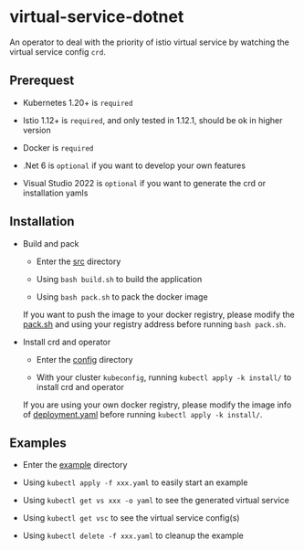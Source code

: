 # virtual-service-dotnet

An operator to deal with the priority of istio virtual service by watching the virtual service config `crd`.

## Prerequest

- Kubernetes 1.20+ is `required`
 
- Istio 1.12+ is `required`, and only tested in 1.12.1, should be ok in higher version

- Docker is `required`

- .Net 6 is `optional` if you want to develop your own features

- Visual Studio 2022 is `optional` if you want to generate the crd or installation yamls

## Installation

- Build and pack

  - Enter the [src](src) directory
  
  - Using `bash build.sh` to build the application
  
  - Using `bash pack.sh` to pack the docker image
  
  If you want to push the image to your docker registry, please modify the [pack.sh](src/pack.sh) and using your registry address before running `bash pack.sh`.

- Install crd and operator

  - Enter the [config](src/VirtualService.Net/config) directory

  - With your cluster `kubeconfig`, running `kubectl apply -k install/` to install crd and operator

  If you are using your own docker registry, please modify the image info of [deployment.yaml](src/VirtualService.Net/config/operator/deployment.yaml) before running `kubectl apply -k install/`.

## Examples

- Enter the [example](example) directory

- Using `kubectl apply -f xxx.yaml` to easily start an example

- Using `kubectl get vs xxx -o yaml` to see the generated virtual service

- Using `kubectl get vsc` to see the virtual service config(s)

- Using `kubectl delete -f xxx.yaml` to cleanup the example

